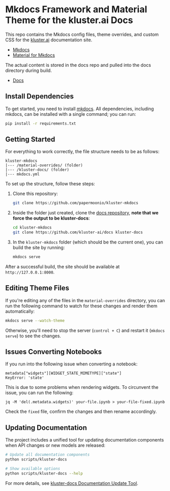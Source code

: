 # Mkdocs Framework and Material Theme for the kluster.ai Docs

This repo contains the Mkdocs config files, theme overrides, and custom CSS for the [kluster.ai](https://kluster.ai) documentation site.

- [Mkdocs](https://www.mkdocs.org/)
- [Material for Mkdocs](https://squidfunk.github.io/mkdocs-material/)

The actual content is stored in the docs repo and pulled into the docs directory during build.

- [Docs](https://github.com/kluster-ai/docs)

## Install Dependencies

To get started, you need to install [mkdocs](https://www.mkdocs.org/). All dependencies, including mkdocs, can be installed with a single command; you can run:

```bash
pip install -r requirements.txt
```

## Getting Started

For everything to work correctly, the file structure needs to be as follows:

```text
kluster-mkdocs
|--- /material-overrides/ (folder)
|--- /kluster-docs/ (folder)
|--- mkdocs.yml
```

To set up the structure, follow these steps:

1. Clone this repository:

    ```bash
    git clone https://github.com/papermoonio/kluster-mkdocs
    ```

2. Inside the folder just created, clone the [docs repository](https://github.com/kluster-ai/docs), **note that we force the output to be kluster-docs**:

    ```bash
    cd kluster-mkdocs
    git clone https://github.com/kluster-ai/docs kluster-docs
    ```

3. In the `kluster-mkdocs` folder (which should be the current one), you can build the site by running:

    ```bash
    mkdocs serve
    ```

After a successful build, the site should be available at `http://127.0.0.1:8000`.

## Editing Theme Files

If you're editing any of the files in the `material-overrides` directory, you can run the following command to watch for these changes and render them automatically:

```bash
mkdocs serve --watch-theme
```

Otherwise, you'll need to stop the server (`control + C`) and restart it (`mkdocs serve`) to see the changes.

## Issues Converting Notebooks

If you run into the following issue when converting a notebook:

```
metadata["widgets"][WIDGET_STATE_MIMETYPE]["state"]
KeyError: 'state'
```

This is due to some problems when rendering widgets. To circunvent the issue, you can run the following:

```
jq -M 'del(.metadata.widgets)' your-file.ipynb > your-file-fixed.ipynb
```

Check the `fixed` file, confirm the changes and then rename accordingly.

## Updating Documentation

The project includes a unified tool for updating documentation components when API changes or new models are released:

```bash
# Update all documentation components
python scripts/kluster-docs

# Show available options
python scripts/kluster-docs --help
```

For more details, see [kluster-docs Documentation Update Tool](scripts/update_models/kluster-docs.md).